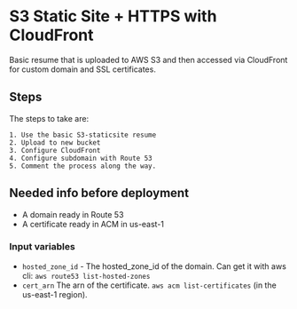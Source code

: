 # S3 Static Site + HTTPS with CloudFront

Basic resume that is uploaded to AWS S3 and then accessed via CloudFront for custom domain and SSL certificates. 

## Steps

The steps to take are:

    1. Use the basic S3-staticsite resume
    2. Upload to new bucket
    3. Configure CloudFront
    4. Configure subdomain with Route 53
    5. Comment the process along the way.


## Needed info before deployment

- A domain ready in Route 53
- A certificate ready in ACM in us-east-1

### Input variables 

- `hosted_zone_id` - The hosted_zone_id of the domain. Can get it with aws cli: `aws route53 list-hosted-zones`
- `cert_arn` The arn of the certificate. `aws acm list-certificates` (in the us-east-1 region).